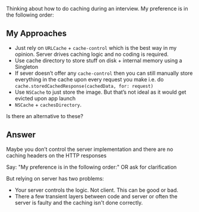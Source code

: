 Thinking about how to do caching during an interview. My preference is in the following order:

## My Approaches
- Just rely on `URLCache` + `cache-control` which is the best way in my opinion. Server drives caching logic and no coding is required.
- Use cache directory to store stuff on disk + internal memory using a Singleton
- If sever doesn’t offer any `cache-control` then you can still manually store everything in the cache upon every request you make i.e. do `cache.storedCachedResponse(cachedData, for: request)`
- Use `NSCache` to just store the image. But that’s not ideal as it would get evicted upon app launch
- `NSCache` + `cachesDirectory`.

Is there an alternative to these?

## Answer
Maybe you don’t control the server implementation and there are no caching headers on the HTTP responses

Say: "My preference is in the following order:" OR ask for clarification

But relying on server has two problems: 
- Your server controls the logic. Not client. This can be good or bad. 
- There a few transient layers between code and server or often the server is faulty and the caching isn't done correctly. 
